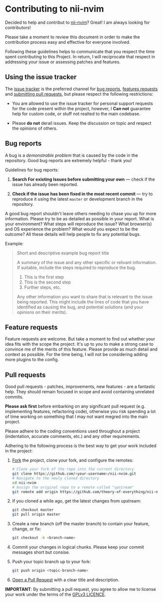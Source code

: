 # Contributing to nii-nvim

Decided to help and contribut to [nii-nvim](https://github.com/Theory-of-Everything/nii-nvim)? Great! I am always looking for contributors!

Please take a moment to review this document in order to make the contribution
process easy and effective for everyone involved.

Following these guidelines helps to communicate that you respect the time spent contributing to this Project.
In return, I will reciprocate that respect in addressing your issue or assessing
patches and features.


## Using the issue tracker

The [issue tracker](https://github.com/Theory-of-Everything/nii-nvim/issues) is
the preferred channel for [bug reports](#bugs), [features requests](#features)
and [submitting pull requests](#pull-requests), but please respect the following
restrictions:

* You are allowed to use the issue tracker for personal support requests for the code present within the project, however, I **Can not** guarantee help for custom code, or stuff not realted to the main codebase.

* Please **do not** derail issues. Keep the discussion on topic and
  respect the opinions of others.

<a name="bugs"></a>
## Bug reports

A bug is a _demonstrable problem_ that is caused by the code in the repository.
Good bug reports are extremely helpful - thank you!

Guidelines for bug reports:

1. **Search For existing Issues before submitting your own** &mdash; check if the issue has already been
   reported.

2. **Check if the issue has been fixed in the most recent commit** &mdash; try to reproduce it using the
   latest `master` or development branch in the repository.

A good bug report shouldn't leave others needing to chase you up for more
information. Please try to be as detailed as possible in your report. What is
your environment? What steps will reproduce the issue? What browser(s) and OS
experience the problem? What would you expect to be the outcome? All these
details will help people to fix any potential bugs.

Example:

> Short and descriptive example bug report title
>
> A summary of the issue and any other specific or relivant information. If
> suitable, include the steps required to reproduce the bug.
>
> 1. This is the first step
> 2. This is the second step
> 3. Further steps, etc.
>
> Any other information you want to share that is relevant to the issue being
> reported. This might include the lines of code that you have identified as
> causing the bug, and potential solutions (and your opinions on their
> merits).


<a name="features"></a>
## Feature requests

Feature requests are welcome. But take a moment to find out whether your idea
fits with the scope the project. It's up to *you* to make a strong
case to convince me of the merits of this feature. Please
provide as much detail and context as possible.
For the time being, I will not be considering adding more plugins to the config.


<a name="pull-requests"></a>
## Pull requests

Good pull requests - patches, improvements, new features - are a fantastic
help. They should remain focused in scope and avoid containing unrelated
commits.

**Please ask first** before embarking on any significant pull request (e.g.
implementing features, refactoring code),
otherwise you risk spending a lot of time working on something that I may not want megred into the main project.

Please adhere to the coding conventions used throughout a project (indentation,
accurate comments, etc.) and any other requirements.

Adhering to the following process is the best way to get your work
included in the project:

1. [Fork](https://help.github.com/articles/fork-a-repo/) the project, clone your
   fork, and configure the remotes:

   ```bash
   # Clone your fork of the repo into the current directory
   git clone https://github.com/<your-username>/nii-nvim.git
   # Navigate to the newly cloned directory
   cd nii-nvim
   # Assign the original repo to a remote called "upstream"
   git remote add origin https://github.com/theory-of-everything/nii-nvim.git
   ```

2. If you cloned a while ago, get the latest changes from upstream:

   ```bash
   git checkout master
   git pull origin master
   ```

3. Create a new branch (off the master branch) to
   contain your feature, change, or fix:

   ```bash
   git checkout -b <branch-name>
   ```

4. Commit your changes in logical chunks. Please keep your commit messages short but consise.

5. Push your topic branch up to your fork:

   ```bash
   git push origin <topic-branch-name>
   ```

6. [Open a Pull Request](https://help.github.com/articles/using-pull-requests/)
    with a clear title and description.

**IMPORTANT**: By submitting a pull request, you agree to allow me to license your work under the terms of the [GPLv3 LICENCE](LICENSE).
